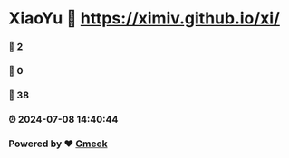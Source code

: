 # XiaoYu :link: https://ximiv.github.io/xi/ 
### :page_facing_up: [2](https://ximiv.github.io/xi//tag.html) 
### :speech_balloon: 0 
### :hibiscus: 38 
### :alarm_clock: 2024-07-08 14:40:44 
### Powered by :heart: [Gmeek](https://github.com/Meekdai/Gmeek)
